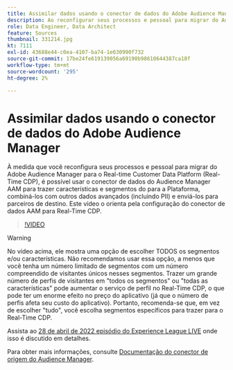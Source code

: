 ```yaml
---
title: Assimilar dados usando o conector de dados do Adobe Audience Manager
description: Ao reconfigurar seus processos e pessoal para migrar do Adobe Audience Manager para o Real-time Customer Data Platform, você pode usar o Conector de dados do Audience Manager AAM para trazer características e segmentos do para a Plataforma, combiná-los com outros dados avançados (incluindo PII) e enviá-los para parceiros de destino. Este vídeo o orienta durante a configuração do Conector de dados do AAM para Real-Time CDP.
role: Data Engineer, Data Architect
feature: Sources
thumbnail: 331214.jpg
kt: 7111
exl-id: 43688e44-c0ea-4107-ba74-1e630990f732
source-git-commit: 17be24fe619139056a69190b98610644387ca18f
workflow-type: tm+mt
source-wordcount: '295'
ht-degree: 2%

---
```


# Assimilar dados usando o conector de dados do Adobe Audience Manager

À medida que você reconfigura seus processos e pessoal para migrar do Adobe Audience Manager para o Real-time Customer Data Platform (Real-Time CDP), é possível usar o conector de dados do Audience Manager AAM para trazer características e segmentos do para a Plataforma, combiná-los com outros dados avançados (incluindo PII) e enviá-los para parceiros de destino. Este vídeo o orienta pela configuração do conector de dados AAM para Real-Time CDP.

>[!VIDEO](https://video.tv.adobe.com/v/331214/?quality=12&learn=on)

>[!WARNING]
>
>No vídeo acima, ele mostra uma opção de escolher TODOS os segmentos e/ou características. Não recomendamos usar essa opção, a menos que você tenha um número limitado de segmentos com um número compreendido de visitantes únicos nesses segmentos. Trazer um grande número de perfis de visitantes em &quot;todos os segmentos&quot; ou &quot;todas as características&quot; pode aumentar o serviço de perfil no Real-Time CDP, o que pode ter um enorme efeito no preço do aplicativo (já que o número de perfis afeta seu custo do aplicativo). Portanto, recomenda-se que, em vez de escolher &quot;tudo&quot;, você escolha segmentos específicos para trazer para o Real-Time CDP.
>
>Assista ao [28 de abril de 2022 episódio do Experience League LIVE](https://experienceleague.adobe.com/docs/experience-league-live-events/events/episodes/exl-live-episode-04-28-22.html?lang=pt-BR) onde isso é discutido em detalhes.

Para obter mais informações, consulte [Documentação do conector de origem do Audience Manager](https://experienceleague.adobe.com/docs/experience-platform/sources/connectors/adobe-applications/audience-manager.html).
